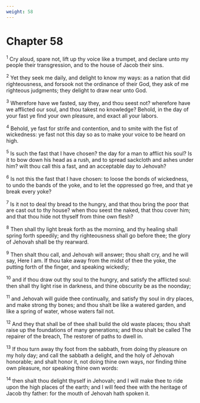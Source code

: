 ```yaml
---
weight: 58
---
```


# Chapter 58

<sup>1</sup> Cry aloud, spare not, lift up thy voice like a trumpet, and declare unto my people their transgression, and to the house of Jacob their sins. 

<sup>2</sup> Yet they seek me daily, and delight to know my ways: as a nation that did righteousness, and forsook not the ordinance of their God, they ask of me righteous judgments; they delight to draw near unto God. 

<sup>3</sup> Wherefore have we fasted, say they, and thou seest not? wherefore have we afflicted our soul, and thou takest no knowledge? Behold, in the day of your fast ye find your own pleasure, and exact all your labors. 

<sup>4</sup> Behold, ye fast for strife and contention, and to smite with the fist of wickedness: ye fast not this day so as to make your voice to be heard on high. 

<sup>5</sup> Is such the fast that I have chosen? the day for a man to afflict his soul? Is it to bow down his head as a rush, and to spread sackcloth and ashes under him? wilt thou call this a fast, and an acceptable day to Jehovah? 

<sup>6</sup> Is not this the fast that I have chosen: to loose the bonds of wickedness, to undo the bands of the yoke, and to let the oppressed go free, and that ye break every yoke? 

<sup>7</sup> Is it not to deal thy bread to the hungry, and that thou bring the poor that are cast out to thy house? when thou seest the naked, that thou cover him; and that thou hide not thyself from thine own flesh? 

<sup>8</sup> Then shall thy light break forth as the morning, and thy healing shall spring forth speedily; and thy righteousness shall go before thee; the glory of Jehovah shall be thy rearward. 

<sup>9</sup> Then shalt thou call, and Jehovah will answer; thou shalt cry, and he will say, Here I am. If thou take away from the midst of thee the yoke, the putting forth of the finger, and speaking wickedly; 

<sup>10</sup> and if thou draw out thy soul to the hungry, and satisfy the afflicted soul: then shall thy light rise in darkness, and thine obscurity be as the noonday; 

<sup>11</sup> and Jehovah will guide thee continually, and satisfy thy soul in dry places, and make strong thy bones; and thou shalt be like a watered garden, and like a spring of water, whose waters fail not. 

<sup>12</sup> And they that shall be of thee shall build the old waste places; thou shalt raise up the foundations of many generations; and thou shalt be called The repairer of the breach, The restorer of paths to dwell in. 

<sup>13</sup> If thou turn away thy foot from the sabbath, from doing thy pleasure on my holy day; and call the sabbath a delight, and the holy of Jehovah honorable; and shalt honor it, not doing thine own ways, nor finding thine own pleasure, nor speaking thine own words: 

<sup>14</sup> then shalt thou delight thyself in Jehovah; and I will make thee to ride upon the high places of the earth; and I will feed thee with the heritage of Jacob thy father: for the mouth of Jehovah hath spoken it. 



